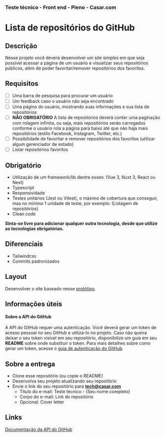 ### Teste técnico - Front end - Pleno - Casar.com

# Lista de repositórios do GitHub

## Descrição

Nesse projeto você deverá desenvolver um site simples em que seja possível acessar a página de um usuário e visualizar seus repositórios públicos, além de poder favoritar/remover repositórios dos favoritos.

## Requisitos

- [ ] Uma barra de pesquisa para procurar um usuário
- [ ] Um feedback caso o usuário não seja encontrado
- [ ] Uma página do usuário, mostrando suas informações e sua lista de repositórios
- [ ] **NÃO OBRIGATÓRIO** A lista de repositórios deverá conter uma paginação com rolagem infinita, ou seja, mais repositórios serão carregados conforme o usuário rola a página para baixo até que não haja mais repositórios (estilo Facebook, Instagram, Twitter, etc.)
- [ ] Possibilidade de favoritar e remover repositórios dos favoritos (utilizar algum gerenciador de estado)
- [ ] Listar repositórios favoritos

## Obrigatório

- Utilização de um framework/lib dentre esses: (Vue 3, Nuxt 3, React ou Next)
- Typescript
- Responsividade
- Testes unitários (Jest ou Vitest), o máximo de cobertura que conseguir, mas no mínimo 1 unidade de teste, por exemplo: (Listagem de repositórios)
- Clean code

**Sinta-se livre para adicionar qualquer outra tecnologia, desde que utilize as tecnologias obrigatórias.**

## Diferenciais

- Tailwindcss
- Commits padronizados

## Layout

Desenvolver o site baseado nesse [protótipo](https://www.figma.com/file/NPsgIQuNZEv46Jy9u1d90E/Processo-Seletivo?node-id=0%3A1).

## Informações úteis

#### Sobre a API do GitHub

A API do GitHub requer uma autenticação. Você deverá gerar um token de acesso pessoal no seu GitHub e utilizá-lo no projeto.
Caso não queira deixar o seu token visível em seu repositório, disponibilize um guia em seu **README** sobre onde substituir o token.
Para mais detalhes sobre como gerar um token, acesse o [guia de autenticação do GitHub](https://docs.github.com/pt/rest/authentication/authenticating-to-the-rest-api?apiVersion=2022-11-28).

## Sobre a entrega

- Clone esse repositório (ou copie o README)
- Desenvolva seu projeto atualizando seu repositório
- Envie o link do seu repositório para **tech@casar.com**
  - Título do e-mail: Teste técnico - {Seu nome completo}
  - Corpo do e-mail: Link do repositório
  - Opcional: Cover letter

## Links

[Documentação da API do GitHub](https://docs.github.com/pt/rest?apiVersion=2022-11-28)
